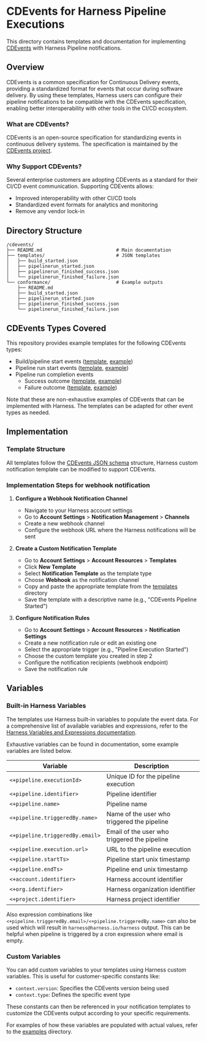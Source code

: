 # CDEvents for Harness Pipeline Executions

This directory contains templates and documentation for implementing [CDEvents](https://cdevents.dev/) with Harness Pipeline notifications.

## Overview

CDEvents is a common specification for Continuous Delivery events, providing a standardized format for events that occur during software delivery. By using these templates, Harness users can configure their pipeline notifications to be compatible with the CDEvents specification, enabling better interoperability with other tools in the CI/CD ecosystem.

### What are CDEvents?

CDEvents is an open-source specification for standardizing events in continuous delivery systems. The specification is maintained by the [CDEvents project](https://cdevents.dev/).

### Why Support CDEvents?

Several enterprise customers are adopting CDEvents as a standard for their CI/CD event communication. Supporting CDEvents allows:

- Improved interoperability with other CI/CD tools
- Standardized event formats for analytics and monitoring
- Remove any vendor lock-in

## Directory Structure

```
/cdevents/
├── README.md                           # Main documentation
├── templates/                          # JSON templates
│   ├── build_started.json
│   ├── pipelinerun_started.json
│   ├── pipelinerun_finished_success.json
│   └── pipelinerun_finished_failure.json
└── conformance/                        # Example outputs
    ├── README.md
    ├── build_started.json
    ├── pipelinerun_started.json
    ├── pipelinerun_finished_success.json
    └── pipelinerun_finished_failure.json
```

## CDEvents Types Covered

This repository provides example templates for the following CDEvents types:

- Build/pipeline start events ([template](./templates/build_started.json), [example](./conformance/build_started.json))
- Pipeline run start events ([template](./templates/pipelinerun_started.json), [example](./conformance/pipelinerun_started.json))
- Pipeline run completion events
  - Success outcome ([template](./templates/pipelinerun_finished_success.json), [example](./conformance/pipelinerun_finished_success.json))
  - Failure outcome ([template](./templates/pipelinerun_finished_failure.json), [example](./conformance/pipelinerun_finished_failure.json))

Note that these are non-exhaustive examples of CDEvents that can be implemented with Harness. The templates can be adapted for other event types as needed.

## Implementation

### Template Structure

All templates follow the [CDEvents JSON schema](https://github.com/cdevents/spec/tree/main/schemas) structure, Harness custom notification template can be modified to support CDEvents.

### Implementation Steps for webhook notification

1. **Configure a Webhook Notification Channel**
   - Navigate to your Harness account settings
   - Go to **Account Settings** > **Notification Management** > **Channels**
   - Create a new webhook channel
   - Configure the webhook URL where the Harness notifications will be sent

2. **Create a Custom Notification Template**
   - Go to **Account Settings** > **Account Resources** > **Templates**
   - Click **New Template**
   - Select **Notification Template** as the template type
   - Choose **Webhook** as the notification channel
   - Copy and paste the appropriate template from the [templates](./templates/) directory
   - Save the template with a descriptive name (e.g., "CDEvents Pipeline Started")

3. **Configure Notification Rules**
   - Go to **Account Settings** > **Account Resources** > **Notification Settings**
   - Create a new notification rule or edit an existing one
   - Select the appropriate trigger (e.g., "Pipeline Execution Started")
   - Choose the custom template you created in step 2
   - Configure the notification recipients (webhook endpoint)
   - Save the notification rule

## Variables

### Built-in Harness Variables

The templates use Harness built-in variables to populate the event data. For a comprehensive list of available variables and expressions, refer to the [Harness Variables and Expressions documentation](https://developer.harness.io/docs/platform/variables-and-expressions/harness-variables/#expression-paths).

Exhaustive variables can be found in documentation, some example variables are listed below.

| Variable | Description |
|----------|-------------|
| `<+pipeline.executionId>` | Unique ID for the pipeline execution |
| `<+pipeline.identifier>` | Pipeline identifier |
| `<+pipeline.name>` | Pipeline name |
| `<+pipeline.triggeredBy.name>` | Name of the user who triggered the pipeline |
| `<+pipeline.triggeredBy.email>` | Email of the user who triggered the pipeline |
| `<+pipeline.execution.url>` | URL to the pipeline execution |
| `<+pipeline.startTs>` | Pipeline start unix timestamp |
| `<+pipeline.endTs>` | Pipeline end unix timestamp |
| `<+account.identifier>` | Harness account identifier |
| `<+org.identifier>` | Harness organization identifier |
| `<+project.identifier>` | Harness project identifier |

Also expression combinations like `<+pipeline.triggeredBy.email>/<+pipeline.triggeredBy.name>` can also be used which will result in `harness@harness.io/harness` output. This can be helpful when pipeline is triggered by a cron expression where email is empty.

### Custom Variables

You can add custom variables to your templates using Harness custom variables. This is useful for customer-specific constants like:

- `context.version`: Specifies the CDEvents version being used
- `context.type`: Defines the specific event type

These constants can then be referenced in your notification templates to customize the CDEvents output according to your specific requirements.

For examples of how these variables are populated with actual values, refer to the [examples](./conformance/) directory.
